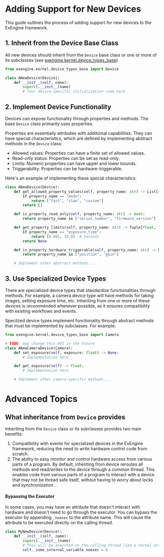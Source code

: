 # Adding Support for New Devices

This guide outlines the process of adding support for new devices to the ExEngine framework.

## 1. Inherit from the Device Base Class

All new devices should inherit from the `Device` base class or one or more of its subclasses (see [exengine.kernel.device_types_base](https://github.com/micro-manager/ExEngine/blob/main/src/exengine/kernel/device_types_base.py))

```python
from exengine.kernel.device_types_base import Device

class ANewDevice(Device):
    def __init__(self, name):
        super().__init__(name)
        # Your device-specific initialization code here
```

## 2. Implement Device Functionality

Devices can expose functionality through properties and methods. The base `Device` class primarily uses properties.

Properties are essentially attributes with additional capabilities. They can have special characteristics, which are defined by implementing abstract methods in the `Device` class:

- Allowed values: Properties can have a finite set of allowed values.
- Read-only status: Properties can be set as read-only.
- Limits: Numeric properties can have upper and lower bounds.
- Triggerability: Properties can be hardware-triggerable.

Here's an example of implementing these special characteristics:

```python
class ANewDevice(Device):
    def get_allowed_property_values(self, property_name: str) -> List[str]:
        if property_name == "mode":
            return ["fast", "slow", "custom"]
        return []

    def is_property_read_only(self, property_name: str) -> bool:
        return property_name in ["serial_number", "firmware_version"]

    def get_property_limits(self, property_name: str) -> Tuple[float, float]:
        if property_name == "exposure_time":
            return (0.001, 10.0)  # seconds
        return None

    def is_property_hardware_triggerable(self, property_name: str) -> bool:
        return property_name in ["position", "gain"]

    # Implement other abstract methods...
```

## 3. Use Specialized Device Types

There are specialized device types that standardize functionalities through methods. For example, a camera device type will have methods for taking images, setting exposure time, etc. Inheriting from one or more of these devices is recommended whenever possible, as it ensures compatibility with existing workflows and events.

Specilzed device types implement functionality through abstract methods that must be implemented by subclasses. For example:

```python
from exengine.kernel.device_types_base import Camera

# TODO: may change this API in the future
class ANewCameraDevice(Camera):
    def set_exposure(self, exposure: float) -> None:
        # Implementation here

    def get_exposure(self) -> float:
        # Implementation here

    # Implement other camera-specific methods...
```



# Advanced Topics

## What inheritance from `Device` provides

Inheriting from the `Device` class or its subclasses provides two main benefits:

1. Compatibility with events for specialized devices in the ExEngine framework, reducing the need to write hardware control code from scratch.
2. The ability to easy monitor and control hardware access from various parts of a program. By default, inheriting from device reroutes all methods and read/writes to the device through a common thread. This enables code from various parts of a program to interact with a device that may not be thread safe itself, without having to worry about locks and synchronization.

#### Bypassing the Executor

In some cases, you may have an attribute that doesn't interact with hardware and doesn't need to go through the executor. You can bypass the executor by appending `_noexec` to the attribute name. This will cause the attribute to be executed directly on the calling thread.

```python
class MyNewDevice(Device):
    def __init__(self, name):
        super().__init__(name)
        # This will be executed on the calling thread like a normal attribute
        self._some_internal_variable_noexec = 0
```
